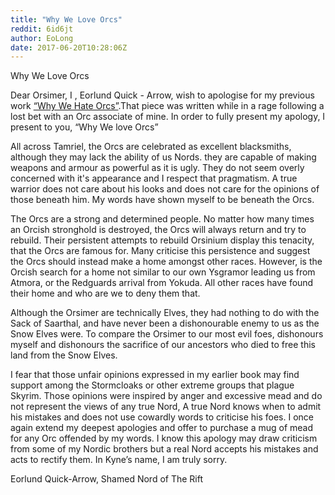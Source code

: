 ```yaml
---
title: "Why We Love Orcs"
reddit: 6id6jt
author: EoLong
date: 2017-06-20T10:28:06Z
---
```


Why We Love Orcs

Dear Orsimer, I , Eorlund Quick - Arrow,  wish to apologise for my previous work [“Why We Hate Orcs”](https://www.reddit.com/r/teslore/comments/6i6dm7/why_we_hate_orcs/).That  piece was written while in a rage following a lost bet with an Orc associate of mine.  In order to fully present my apology, I present to you, “Why We love Orcs”


All across Tamriel, the Orcs are celebrated as excellent blacksmiths, although they may lack the ability of us Nords. they are capable of making weapons and armour as powerful as it is ugly. They do not seem overly concerned with it's appearance and I respect that pragmatism.  A true warrior does not care about his looks and does not care for the opinions of those beneath him. My words have shown myself to be beneath the Orcs. 


The Orcs are a strong and determined people. No matter how many times an Orcish stronghold is destroyed, the Orcs will always return and try to rebuild. Their persistent attempts to rebuild Orsinium display this tenacity, that the Orcs are famous for.  Many criticise this persistence and suggest the Orcs should instead make a home amongst other races. However,  is the Orcish search for a home not similar to our own Ysgramor leading us from Atmora,  or the Redguards arrival from Yokuda.  All other races have found their home and who are we to deny them that.


Although the Orsimer are technically Elves, they had nothing to do with the Sack of Saarthal, and have never been a dishonourable enemy to us as the Snow Elves were. To compare the Orsimer to our most evil foes, dishonours myself  and dishonours the sacrifice of our ancestors who died to free this land from the Snow Elves. 
 

I fear that those unfair opinions expressed in my earlier book may find support among the Stormcloaks or other extreme groups that plague Skyrim. Those opinions were inspired by anger and excessive mead and do not represent the views of any true Nord, A true Nord knows when to admit his mistakes and does not use cowardly words to criticise his foes.  I once again extend my deepest apologies and offer to purchase a mug of mead for any Orc offended by my words. I know this apology may draw criticism from some of my Nordic brothers but a real Nord accepts his mistakes and acts to rectify them. In Kyne’s name, I am truly sorry.


Eorlund Quick-Arrow, 
Shamed Nord of The Rift





